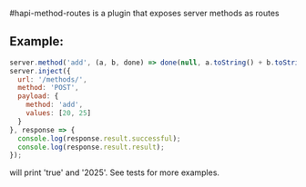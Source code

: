 #hapi-method-routes is a plugin that exposes server methods as routes

## Example:
```js
server.method('add', (a, b, done) => done(null, a.toString() + b.toString()), {});
server.inject({
  url: '/methods/',
  method: 'POST',
  payload: {
    method: 'add',
    values: [20, 25]
  }
}, response => {
  console.log(response.result.successful);
  console.log(response.result.result);
});
```

   will print 'true' and '2025'.  See tests for more examples.
